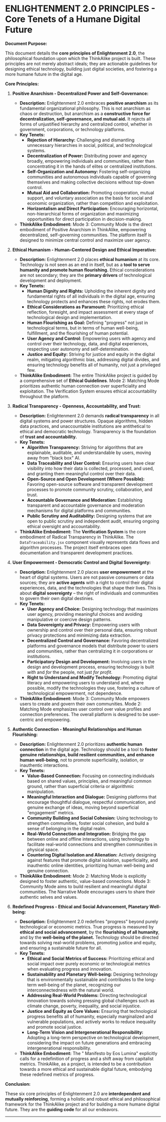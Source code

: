 # ENLIGHTENMENT 2.0 PRINCIPLES - Core Tenets of a Humane Digital Future

**Document Purpose:**

This document details the **core principles of Enlightenment 2.0**, the philosophical foundation upon which the ThinkAlike project is built.  These principles are not merely abstract ideals; they are actionable guidelines for designing ethical technology, building just digital societies, and fostering a more humane future in the digital age.

**Core Principles:**

1. **Positive Anarchism - Decentralized Power and Self-Governance:**

    * **Description:**  Enlightenment 2.0 embraces **positive anarchism** as its fundamental organizational philosophy. This is not anarchism as chaos or destruction, but anarchism as a **constructive force for decentralization, self-governance, and mutual aid.**  It rejects all forms of unjustified hierarchy and centralized control, whether in government, corporations, or technology platforms.
    * **Key Tenets:**
        * **Rejection of Hierarchy:**  Challenging and dismantling unnecessary hierarchies in social, political, and technological systems.
        * **Decentralization of Power:**  Distributing power and agency broadly, empowering individuals and communities, rather than concentrating it in the hands of elites or centralized institutions.
        * **Self-Organization and Autonomy:**  Fostering self-organizing communities and autonomous individuals capable of governing themselves and making collective decisions without top-down control.
        * **Mutual Aid and Collaboration:**  Promoting cooperation, mutual support, and voluntary association as the basis for social and economic organization, rather than competition and exploitation.
        * **Horizontalism and Direct Participation:**  Encouraging horizontal, non-hierarchical forms of organization and maximizing opportunities for direct participation in decision-making.
    * **ThinkAlike Embodiment:** Mode 3: Community Mode is the direct embodiment of Positive Anarchism in ThinkAlike, empowering decentralized, self-governing communities. The platform itself is designed to minimize central control and maximize user agency.

2. **Ethical Humanism - Human-Centered Design and Ethical Imperative:**

    * **Description:** Enlightenment 2.0 places **ethical humanism** at its core.  Technology is not seen as an end in itself, but as a **tool to serve humanity and promote human flourishing.**  Ethical considerations are not secondary; they are the **primary drivers** of technological development and deployment.
    * **Key Tenets:**
        * **Human Dignity and Rights:**  Upholding the inherent dignity and fundamental rights of all individuals in the digital age, ensuring technology protects and enhances these rights, not erodes them.
        * **Ethical Considerations as Paramount:**  Prioritizing ethical reflection, foresight, and impact assessment at every stage of technological design and implementation.
        * **Human Flourishing as Goal:**  Defining "progress" not just in technological terms, but in terms of human well-being, fulfillment, and the flourishing of human potential.
        * **User Agency and Control:**  Empowering users with agency and control over their technology, data, and digital experiences, respecting user autonomy and self-determination.
        * **Justice and Equity:**  Striving for justice and equity in the digital realm, mitigating algorithmic bias, addressing digital divides, and ensuring technology benefits all of humanity, not just a privileged few.
    * **ThinkAlike Embodiment:** The entire ThinkAlike project is guided by a comprehensive set of **Ethical Guidelines**. Mode 2: Matching Mode prioritizes authentic human connection over superficiality and exploitation. The Verification System ensures ethical accountability throughout the platform.

3. **Radical Transparency - Openness, Accountability, and Trust:**

    * **Description:**  Enlightenment 2.0 demands **radical transparency** in all digital systems and power structures. Opaque algorithms, hidden data practices, and unaccountable institutions are antithetical to ethical and democratic technology.  Transparency is the foundation of **trust and accountability.**
    * **Key Tenets:**
        * **Algorithm Transparency:**  Striving for algorithms that are explainable, auditable, and understandable by users, moving away from "black box" AI.
        * **Data Traceability and User Control:**  Ensuring users have clear visibility into how their data is collected, processed, and used, and granting them meaningful control over their data.
        * **Open-Source and Open Development (Where Possible):**  Favoring open-source software and transparent development processes to promote community scrutiny, collaboration, and trust.
        * **Accountable Governance and Moderation:**  Establishing transparent and accountable governance and moderation mechanisms for digital platforms and communities.
        * **Public Scrutiny and Auditability:**  Designing systems that are open to public scrutiny and independent audit, ensuring ongoing ethical oversight and accountability.
    * **ThinkAlike Embodiment:** The **Verification System** is the core embodiment of Radical Transparency in ThinkAlike.  The `DataTraceability.jsx` component visually represents data flows and algorithm processes.  The project itself embraces open documentation and transparent development practices.

4. **User Empowerment - Democratic Control and Digital Sovereignty:**

    * **Description:**  Enlightenment 2.0 places **user empowerment** at the heart of digital systems.  Users are not passive consumers or data sources; they are **active agents** with a right to control their digital experiences, data, and the technologies that shape their lives.  This is about **digital sovereignty** – the right of individuals and communities to govern their own digital destinies.
    * **Key Tenets:**
        * **User Agency and Choice:**  Designing technology that maximizes user agency, providing meaningful choices and avoiding manipulative or coercive design patterns.
        * **Data Sovereignty and Privacy:**  Empowering users with ownership and control over their personal data, ensuring robust privacy protections and minimizing data extraction.
        * **Decentralized Control and Governance:**  Favoring decentralized platforms and governance models that distribute power to users and communities, rather than centralizing it in corporations or institutions.
        * **Participatory Design and Development:**  Involving users in the design and development process, ensuring technology is built *with* and *for* the people, not just *for profit*.
        * **Right to Understand and Modify Technology:**  Promoting digital literacy and empowering users to understand and, where possible, modify the technologies they use, fostering a culture of technological empowerment, not dependence.
    * **ThinkAlike Embodiment:** Mode 3: Community Mode empowers users to create and govern their own communities.  Mode 2: Matching Mode emphasizes user control over value profiles and connection preferences.  The overall platform is designed to be user-centric and empowering.

5. **Authentic Connection - Meaningful Relationships and Human Flourishing:**

    * **Description:**  Enlightenment 2.0 prioritizes **authentic human connection** in the digital age. Technology should be a tool to **foster genuine relationships, build resilient communities, and enhance human well-being**, not to promote superficiality, isolation, or inauthentic interactions.
    * **Key Tenets:**
        * **Value-Based Connection:**  Focusing on connecting individuals based on shared values, principles, and meaningful common ground, rather than superficial criteria or algorithmic manipulation.
        * **Meaningful Interaction and Dialogue:**  Designing platforms that encourage thoughtful dialogue, respectful communication, and genuine exchange of ideas, moving beyond superficial "engagement" metrics.
        * **Community Building and Social Cohesion:**  Using technology to strengthen communities, foster social cohesion, and build a sense of belonging in the digital realm.
        * **Real-World Connection and Integration:**  Bridging the gap between online and offline interactions, using technology to facilitate real-world connections and strengthen communities in physical space.
        * **Countering Digital Isolation and Alienation:**  Actively designing against features that promote digital isolation, superficiality, and inauthentic online identities, prioritizing human well-being and genuine connection.
    * **ThinkAlike Embodiment:** Mode 2: Matching Mode is explicitly designed to foster authentic, value-based connections.  Mode 3: Community Mode aims to build resilient and meaningful digital communities.  The Narrative Mode encourages users to share their authentic selves and values.

6. **Redefined Progress - Ethical and Social Advancement, Planetary Well-being:**

    * **Description:** Enlightenment 2.0 redefines "progress" beyond purely technological or economic metrics.  True progress is measured by **ethical and social advancement**, by the **flourishing of all humanity**, and by the **well-being of the planet.**  Technology should be directed towards solving real-world problems, promoting justice and equity, and ensuring a sustainable future for all.
    * **Key Tenets:**
        * **Ethical and Social Metrics of Success:**  Prioritizing ethical and social impact over purely economic or technological metrics when evaluating progress and innovation.
        * **Sustainability and Planetary Well-being:**  Designing technology that is environmentally sustainable and contributes to the long-term well-being of the planet, recognizing our interconnectedness with the natural world.
        * **Addressing Real-World Problems:**  Directing technological innovation towards solving pressing global challenges such as climate change, poverty, inequality, and social injustice.
        * **Justice and Equity as Core Values:**  Ensuring that technological progress benefits all of humanity, especially marginalized and vulnerable populations, and actively works to reduce inequality and promote social justice.
        * **Long-Term Vision and Intergenerational Responsibility:**  Adopting a long-term perspective on technological development, considering the impact on future generations and embracing intergenerational responsibility.
    * **ThinkAlike Embodiment:** The " Manifesto by Eos Lumina" explicitly calls for a redefinition of progress and a shift away from capitalist metrics.  ThinkAlike, as a project, is intended to be a contribution towards a more ethical and sustainable digital future, embodying these redefined metrics of progress.

**Conclusion:**

These six core principles of Enlightenment 2.0 are **interdependent and mutually reinforcing**, forming a holistic and robust ethical and philosophical framework for the ThinkAlike project and for building a more humane digital future. They are the **guiding code** for all our endeavors.

---
